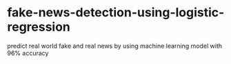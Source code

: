 # fake-news-detection-using-logistic-regression
predict real world fake and real news by using machine learning model with 96% accuracy
